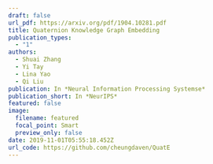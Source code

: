 ```yaml
---
draft: false
url_pdf: https://arxiv.org/pdf/1904.10281.pdf
title: Quaternion Knowledge Graph Embedding
publication_types:
  - "1"
authors:
  - Shuai Zhang
  - Yi Tay
  - Lina Yao
  - Qi Liu
publication: In *Neural Information Processing Systemse*
publication_short: In *NeurIPS*
featured: false
image:
  filename: featured
  focal_point: Smart
  preview_only: false
date: 2019-11-01T05:55:18.452Z
url_code: https://github.com/cheungdaven/QuatE
---
```


